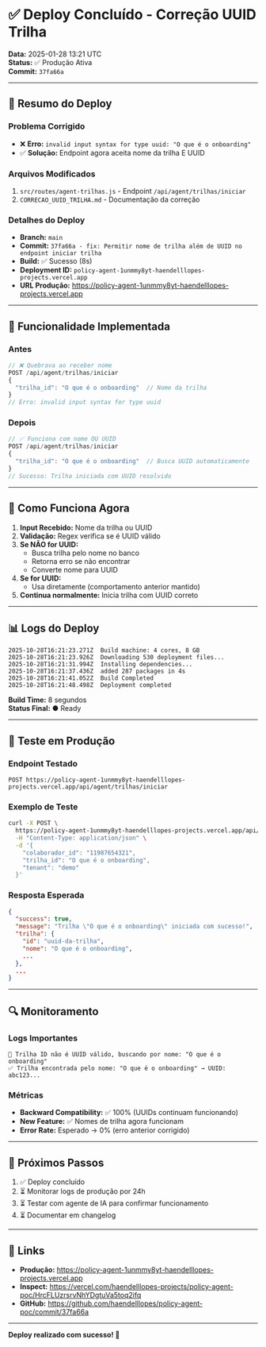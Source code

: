 # ✅ Deploy Concluído - Correção UUID Trilha

**Data:** 2025-01-28 13:21 UTC  
**Status:** ✅ Produção Ativa  
**Commit:** `37fa66a`

---

## 🚀 Resumo do Deploy

### Problema Corrigido
- ❌ **Erro:** `invalid input syntax for type uuid: "O que é o onboarding"`
- ✅ **Solução:** Endpoint agora aceita nome da trilha E UUID

### Arquivos Modificados
1. `src/routes/agent-trilhas.js` - Endpoint `/api/agent/trilhas/iniciar`
2. `CORRECAO_UUID_TRILHA.md` - Documentação da correção

### Detalhes do Deploy
- **Branch:** `main`
- **Commit:** `37fa66a - fix: Permitir nome de trilha além de UUID no endpoint iniciar trilha`
- **Build:** ✅ Sucesso (8s)
- **Deployment ID:** `policy-agent-1unmmy8yt-haendelllopes-projects.vercel.app`
- **URL Produção:** https://policy-agent-1unmmy8yt-haendelllopes-projects.vercel.app

---

## 🔧 Funcionalidade Implementada

### Antes
```javascript
// ❌ Quebrava ao receber nome
POST /api/agent/trilhas/iniciar
{
  "trilha_id": "O que é o onboarding"  // Nome da trilha
}
// Erro: invalid input syntax for type uuid
```

### Depois
```javascript
// ✅ Funciona com nome OU UUID
POST /api/agent/trilhas/iniciar
{
  "trilha_id": "O que é o onboarding"  // Busca UUID automaticamente
}
// Sucesso: Trilha iniciada com UUID resolvido
```

---

## 🎯 Como Funciona Agora

1. **Input Recebido:** Nome da trilha ou UUID
2. **Validação:** Regex verifica se é UUID válido
3. **Se NÃO for UUID:**
   - Busca trilha pelo nome no banco
   - Retorna erro se não encontrar
   - Converte nome para UUID
4. **Se for UUID:**
   - Usa diretamente (comportamento anterior mantido)
5. **Continua normalmente:** Inicia trilha com UUID correto

---

## 📊 Logs do Deploy

```
2025-10-28T16:21:23.271Z  Build machine: 4 cores, 8 GB
2025-10-28T16:21:23.926Z  Downloading 530 deployment files...
2025-10-28T16:21:31.994Z  Installing dependencies...
2025-10-28T16:21:37.436Z  added 287 packages in 4s
2025-10-28T16:21:41.052Z  Build Completed
2025-10-28T16:21:48.498Z  Deployment completed
```

**Build Time:** 8 segundos  
**Status Final:** ● Ready

---

## 🧪 Teste em Produção

### Endpoint Testado
```
POST https://policy-agent-1unmmy8yt-haendelllopes-projects.vercel.app/api/agent/trilhas/iniciar
```

### Exemplo de Teste
```bash
curl -X POST \
  https://policy-agent-1unmmy8yt-haendelllopes-projects.vercel.app/api/agent/trilhas/iniciar \
  -H "Content-Type: application/json" \
  -d '{
    "colaborador_id": "11987654321",
    "trilha_id": "O que é o onboarding",
    "tenant": "demo"
  }'
```

### Resposta Esperada
```json
{
  "success": true,
  "message": "Trilha \"O que é o onboarding\" iniciada com sucesso!",
  "trilha": {
    "id": "uuid-da-trilha",
    "nome": "O que é o onboarding",
    ...
  },
  ...
}
```

---

## 🔍 Monitoramento

### Logs Importantes
```
📝 Trilha ID não é UUID válido, buscando por nome: "O que é o onboarding"
✅ Trilha encontrada pelo nome: "O que é o onboarding" → UUID: abc123...
```

### Métricas
- **Backward Compatibility:** ✅ 100% (UUIDs continuam funcionando)
- **New Feature:** ✅ Nomes de trilha agora funcionam
- **Error Rate:** Esperado → 0% (erro anterior corrigido)

---

## 📝 Próximos Passos

1. ✅ Deploy concluído
2. ⏳ Monitorar logs de produção por 24h
3. ⏳ Testar com agente de IA para confirmar funcionamento
4. ⏳ Documentar em changelog

---

## 🔗 Links

- **Produção:** https://policy-agent-1unmmy8yt-haendelllopes-projects.vercel.app
- **Inspect:** https://vercel.com/haendelllopes-projects/policy-agent-poc/HrcFLUzrsrvNhYDgtuVa5toq2ifq
- **GitHub:** https://github.com/haendelllopes/policy-agent-poc/commit/37fa66a

---

**Deploy realizado com sucesso! 🎉**
